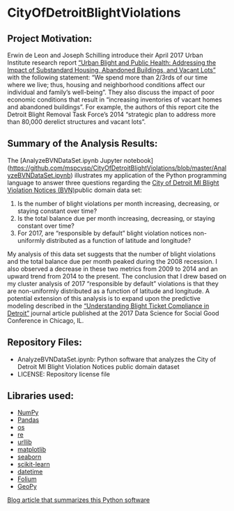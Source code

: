 # CityOfDetroitBlightViolations
Project Motivation:
------------------
Erwin de Leon and Joseph Schilling introduce their April 2017 Urban Institute research report [“Urban Blight and Public Health: Addressing the Impact of Substandard Housing, Abandoned Buildings, and Vacant Lots”](https://www.urban.org/research/publication/urban-blight-and-public-health) with the following statement: “We spend more than 2/3rds of our time where we live; thus, housing and neighborhood conditions affect our individual and family’s well-being”. They also discuss the impact of poor economic conditions that result in “increasing inventories of vacant homes and abandoned buildings”. For example, the authors of this report cite the Detroit Blight Removal Task Force’s 2014 “strategic plan to address more than 80,000 derelict structures and vacant lots”.  

Summary of the Analysis Results:
-------------------------------
The [AnalyzeBVNDataSet.ipynb Jupyter notebook] (https://github.com/mspcvsp/CityOfDetroitBlightViolations/blob/master/AnalyzeBVNDataSet.ipynb) illustrates my application of the Python programming language to answer three questions regarding the [City of Detroit MI Blight Violation Notices (BVN)](https://data.detroitmi.gov/Property-Parcels/Blight-Violations/ti6p-wcg4)public domain data set:  

1. Is the number of blight violations per month increasing, decreasing, or staying constant over time?
2. Is the total balance due per month increasing, decreasing, or staying constant over time?
3. For 2017, are “responsible by default” blight violation notices non-uniformly distributed as a function of latitude and longitude?  

My analysis of this data set suggests that the number of blight violations and the total balance due per month peaked during the 2008 recession. I also observed a decrease in these two metrics from 2009 to 2014 and an upward trend from 2014 to the present. The conclusion that I drew based on my cluster analysis of 2017 “responsible by default” violations is that they are non-uniformly distributed as a function of latitude and longitude. A potential extension of this analysis is to expand upon the predictive modeling described in the [“Understanding Blight Ticket Compliance in Detroit”](https://midas.umich.edu/wp-content/uploads/sites/3/2017/09/understanding-blight-ticket.pdf) journal article published at the 2017 Data Science for Social Good Conference in Chicago, IL.

Repository Files:
----------------  
- AnalyzeBVNDataSet.ipynb: Python software that analyzes the City of Detroit MI Blight Violation Notices public domain dataset  
- LICENSE: Repository license file

Libraries used:
--------------
- [NumPy](http://www.numpy.org/)   
- [Pandas](https://pandas.pydata.org/)  
- [os](https://docs.python.org/3/library/os.html)  
- [re](https://docs.python.org/3/library/re.html)  
- [urllib](https://docs.python.org/3/library/urllib.html)
- [matplotlib](https://matplotlib.org/)  
- [seaborn](https://seaborn.pydata.org/)  
- [scikit-learn](http://scikit-learn.org/stable/)  
- [datetime](https://docs.python.org/3.6/library/datetime.html)  
- [Folium](https://blog.dominodatalab.com/creating-interactive-crime-maps-with-folium/)  
- [GeoPy](https://geopy.readthedocs.io/en/stable/)  

[Blog article that summarizes this Python software](https://medium.com/@mspcvsp/city-of-detroit-blight-violation-notices-statistics-a0adb94e61dc)  

